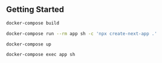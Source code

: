 ## Getting Started

```bash
docker-compose build

docker-compose run --rm app sh -c 'npx create-next-app .'

docker-compose up

docker-compose exec app sh
```